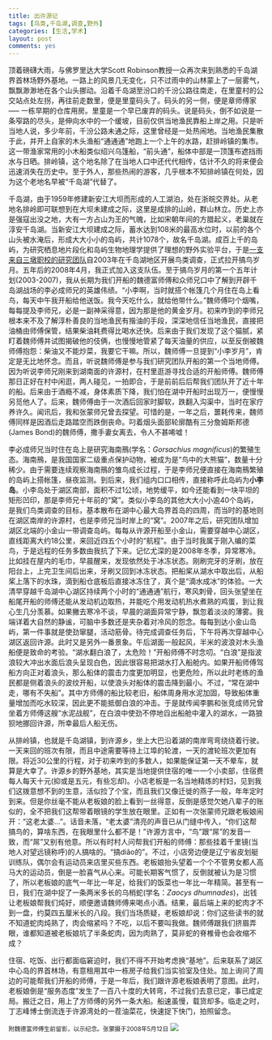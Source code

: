 ```yaml
---
title: 出许源记
tags: [鸟类,千岛湖,调查,野外]
categories: [生活,学术]
layout: post
comments: yes
---
```


顶着磅礴大雨，与佛罗里达大学Scott Robinson教授一众再次来到熟悉的千岛湖界首林场野外基地。一路上的风景几无变化，只不过雨中的山林蒙上了一层雾气，飘飘渺渺地在各个山头挪动。沿着千岛湖至汾口的千汾公路往南走，在里童村的公交站点处左拐，再往前走数里，便是里童码头了。码头的另一侧，便是章师傅家 ––– 一栋早期的仓库用房。里童是一个早已废弃的码头。说是码头，倒不如说是一条窄路的尽头，是伸向水中的一个缓坡，目前仅供当地渔民靠船上岸之用。只是听当地人说，多少年前，千汾公路未通之际，这里曾经是一处热闹地。当地渔民集散于此，并开上自家的木头渔船“通通通”地跑上一个上午的水路，赶排岭镇的集市。这一带渔家常用的小木船类似绍兴乌篷船，“前头通”，船体中部是一顶篷布遮挡雨水与日晒。排岭镇，这个地名除了在当地人口中还代代相传，估计不久的将来便会迅速消失在历史中。至于外人，那些热闹的游客，几乎根本不知排岭镇在何处，因为这个老地名早被“千岛湖”代替了。

千岛湖，由于1959年修建新安江大坝而形成的人工湖泊，处在浙皖交界处。从老地名排岭即可联想到在大坝未建成之际，这里是成排的山岭，群山林立。历史上亦是强寇出没之地，大有一方占山为王的气魄，比如宋朝年间的方腊起义，老巢就在淳安千岛湖。当新安江大坝建成之际，蓄水达到108米的最高水位时，以前的各个山头被水淹后，形成大大小小的岛屿，共计1078个，故名千岛湖。成百上千的岛屿，为研究栖息地片段化和岛屿生物地理学提供了理想的野外实验平台，于是[一支来自三墩职校的研究团队](http://mypage.zju.edu.cn/personnelCard/pingding)自2003年在千岛湖地区开展鸟类调查，正式拉开搞鸟岁月。五年后的2008年4月，我正式加入这支队伍。至于搞鸟岁月的第一个五年计划(2003-2007)，我从长期为我们开船的魏德富师傅和众师兄口中了解到开辟千岛湖战场的李必成师兄的英雄伟绩。“小李啊，当时就搭个帐篷几个月住在岛上看鸟，每天中午我开船给他送饭。我今天吃什么，就给他带什么。”魏师傅叼个烟嘴，每每提及李师兄，必是一副神采得意，因为那是他的黄金岁月。初来咋到的李师兄根本来不及了解淳朴善良的当地渔民有揩油的手段，深深地信任当地渔民，直接把油桶由师傅保管，结果柴油耗费得比喝水还快。后来由于我们发现了这个猫腻，紧盯着魏师傅并试图揭破他的伎俩，也慢慢地管紧了每天油量的供应，以至反倒被魏师傅抱怨：柴油又不能炒菜，我要它干嘛。所以，魏师傅一旦提到“小李岁月”，肯定是无比地怀念。而且，听说魏师傅是参与我们研究团队开船的第一个当地师傅。因为听说李师兄刚来到湖南面的许源村，在村里逛游寻找合适的开船师傅。魏师傅那日正好在村中闲逛，两人碰见，一拍即合，于是前前后后帮我们团队开了近十年的船。后来由于酒瘾不减，身体素质下降，我们怕在湖中开船时出现万一，便慢慢另觅他人了。后来，魏师傅由于一次酒后回家时脚软，跌翻入沟渠中，当时在家疗养许久。闻讯后，我和张蒙师兄曾去探望。可惜的是，一年之后，噩耗传来，魏师傅同样是因酒后走路踏空而跌倒丧命。叼着烟头面部轮廓酷有三分詹姆斯邦德(James Bond)的魏师傅，撒手妻女离去，令人不甚唏嘘！

李必成师兄当时住在岛上是研究海南鳽(学名：*Gorsachius magnificus*)的繁殖生态。海南鳽，是我国国家二级重点保护动物，被成为是“鸟中的大熊猫”，数量十分稀少。由于需要连续观察海南鳽的雏鸟成长过程，于是李师兄便直接在海南鳽繁殖的岛屿上搭帐篷，昼夜监测。到后来，我们组内口口相传，直接称呼此岛屿为**小李岛**。小李岛处于湖区南部，面积不过1公顷，地势缓平，如今还能看到一块平坦的矩形凹印，那是李师兄十年前的“窝”。类似小李岛的其他大大小小逾40个岛屿，是我们鸟类调查的目标，基本散布在湖中心最大岛界首岛的四周，而当时的基地则在湖区南岸的许源村，也是李师兄当时岸上的“窝”。2007年之后，研究团队增加湖区北端的小金山一带调查岛屿。每每从许源开船至小金山，需要穿越中心湖区，直线距离大约18公里，来回近四五个小时的“航程”。由于当时我属于刚入编的菜鸟，于是远程的任务多数由我抗了下来。记忆尤深的是2008年冬季，异常寒冷。比如挂在屋内的毛巾，早晨醒来，发现依然处于冰冻状态。刚刷完牙的牙刷，放在阳台上，上完卫生间后出来，牙刷又回到冰冻状态。把船桨从湖水中取出后，从船桨上落下的水珠，滴到船仓底板后直接冰冻住了，真个是“滴水成冰”的体验。一大清早穿越千岛湖中心湖区持续两个小时的“通通通”航行，寒风刺骨，回头张望坐在船尾开船的师傅还能从发动机边取热，并能吃个用发动机热水煮熟的鸡蛋，到让我心生几分羡慕。如果撇去寒冷不谈，早晨的湖面异常宁静，飘忽着淡淡的薄雾。我端详着大自然的静谧，可脑中多数还是夹杂着对冷风的怨念。每每到达小金山岛屿，第一件事就是使劲窜腿，活动筋骨。待完成调查任务后，下午将再次穿越中心湖区返回许源。此时又是另外一番景象。午后湖面一般起风，半米的波浪对木头渔船便是致命的考验。“湖水翻白浪了，太危险！”开船师傅不时念叨。“白浪”是指波浪较大冲出水面后浪头呈现白色，因此很容易把湖水打入船舱内。如果开船师傅驾船方向正对着浪头，那么船体的震击力度更加明显，也更危险，所以此时老练的渔民都是侧着浪头的波纹开船，以使浪头对船体的震击降到最小。不过，“常在湖中走，哪有不失船”。其中方师傅的船比较老旧，船体周身用水泥加固，导致船体重量增加而吃水较深，因此更不能抵御白浪的冲击。于是就传闻李鹏和张竞成师兄曾坐着方师傅这艘“水泥战舰”，在白浪中使劲不停地舀出船舱中灌入的湖水，一路狼狈地挪回许源，所幸最后人船无伤。

从排岭镇，也就是千岛湖镇，到许源乡，坐上大巴沿着湖的南岸弯弯绕绕着行驶。一天来回的班次有限，而且中途需要等待上江埠的轮渡，一天的渡轮班次更加有限。将近30公里的行程，对于初来咋到的多数人，如果能保证第一天不晕车，就算是大幸了。许源乡的野外基地，其实是当地提供住宿的唯一一个小卖部，住宿费每人每天十元(抑或是五元，有些忘却)。小店老板是一名当地精炼的村妇，见到我们这拨意想不到的生意，活似捡了个宝，而且我们又像迁徙的燕子一般，年年定时到来。但是你丝毫不能从老板娘的脸上看到一丝得意，反倒是感觉欠她八辈子的账似的，全不把我们这帮带着眼镜的学生放在眼里。正如有一次张蒙师兄跟老板娘闹开：“这老太婆...”。话音未落，“老太婆”清亮的声音已从门缝中传入，“你们这帮搞鸟的，算啥东西，在我眼里什么都不是！”许源方言中，“鸟”跟“屌”的发音一致，而“屌”又别有他意。所以有时村人问帮我们开船的师傅：那些挂着千里镜(当地人对望远镜称呼)的人搞啥的。“搞diǎo的”。不过，小店旁边便是辽宁省皮划艇训练队，偶尔会有运动员来店里买些东西。老板娘抬头望着一个个不管男女都人高马大的运动员，倒是一脸喜气从心来。可能长期客气惯了，反倒就被认为是习惯了，所以老板娘的底气一年比一年足，给我们的饭菜也一年比一年精简。甚至有一日，我们在湖中捉了一条两米多长的乌梢蛇(学名：*Zaocys dhumnades*)，出钱让老板娘帮我们炖好，顺便邀请魏师傅来喝点小酒。结果，最后端上来的蛇肉才不到一盘，约莫四五厘米长的八段。我们当场质疑，老板娘却说：你们这些读书的就不知道蛇肉炖熟了，肉会缩紧吗？不吃，以后不要叫我做。魏师傅跟我们挤眉弄眼，谁都知道被老板娘坑了半条蛇肉，因为肉熟了，莫非蛇的脊椎骨也会收缩不成？

住宿、吃饭、出行都面临窘迫时，我们不得不开始考虑换“基地”。后来联系了湖区中心岛的界首林场，有意租用其中一栋房子给我们当实验室及住处。加上询问了周边的可能帮我们开船的师傅，于是一年后，我们跟许源老板娘表明了意图。此时，老板娘倒是“服务态度”发生了一百八十度的大转弯，不过我们去意已定，事已成定局。搬迁之日，用上了方师傅的另外一条大船。船速虽慢，载货却多。临走之时，丁志峰博士倒流连于许源湾处的一茬油菜花，快速捉下快门，拍照留念。

<small>附魏德富师傅生前留影，以示纪念。张蒙摄于2008年5月12日</small>
![](http://sixf.org/files/images/2014/06/wei.jpg)

